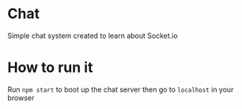 # Chat
Simple chat system created to learn about Socket.io

# How to run it
Run `npm start` to boot up the chat server then go to `localhost` in your browser

